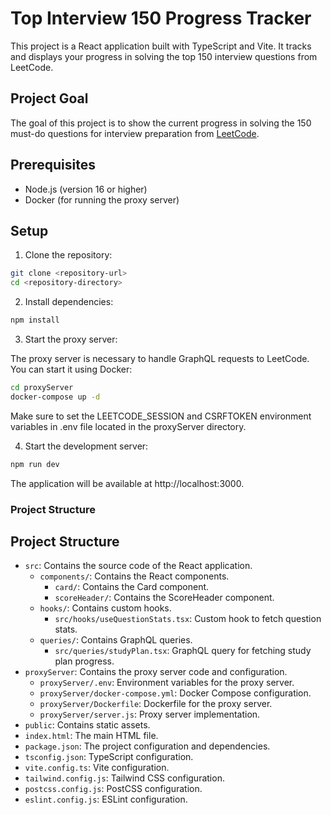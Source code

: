 # Top Interview 150 Progress Tracker

This project is a React application built with TypeScript and Vite. It tracks and displays your progress in solving the top 150 interview questions from LeetCode.

## Project Goal

The goal of this project is to show the current progress in solving the 150 must-do questions for interview preparation from [LeetCode](https://leetcode.com/studyplan/top-interview-150/).

## Prerequisites

- Node.js (version 16 or higher)
- Docker (for running the proxy server)

## Setup

1. Clone the repository:

```sh
git clone <repository-url>
cd <repository-directory>
```

2. Install dependencies:
```sh
npm install
```

3. Start the proxy server:

  The proxy server is necessary to handle GraphQL requests to LeetCode. You can start it using Docker:

```sh
cd proxyServer
docker-compose up -d
```

Make sure to set the LEETCODE_SESSION and CSRFTOKEN environment variables in .env file located in the proxyServer directory.

4. Start the development server:
```sh
npm run dev
``` 

The application will be available at http://localhost:3000.

### Project Structure
## Project Structure

- `src`: Contains the source code of the React application.
  - `components/`: Contains the React components.
    - `card/`: Contains the Card component.
    - `scoreHeader/`: Contains the ScoreHeader component.
  - `hooks/`: Contains custom hooks.
    - `src/hooks/useQuestionStats.tsx`: Custom hook to fetch question stats.
  - `queries/`: Contains GraphQL queries.
    - `src/queries/studyPlan.tsx`: GraphQL query for fetching study plan progress.
- `proxyServer`: Contains the proxy server code and configuration.
  - `proxyServer/.env`: Environment variables for the proxy server.
  - `proxyServer/docker-compose.yml`: Docker Compose configuration.
  - `proxyServer/Dockerfile`: Dockerfile for the proxy server.
  - `proxyServer/server.js`: Proxy server implementation.
- `public`: Contains static assets.
- `index.html`: The main HTML file.
- `package.json`: The project configuration and dependencies.
- `tsconfig.json`: TypeScript configuration.
- `vite.config.ts`: Vite configuration.
- `tailwind.config.js`: Tailwind CSS configuration.
- `postcss.config.js`: PostCSS configuration.
- `eslint.config.js`: ESLint configuration.